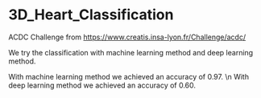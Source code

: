 # 3D_Heart_Classification

ACDC Challenge from https://www.creatis.insa-lyon.fr/Challenge/acdc/

We try the classification with machine learning method and deep learning method. 

With machine learning method we achieved an accuracy of 0.97. \n
With deep learning method we achieved an accuracy of 0.60. 
